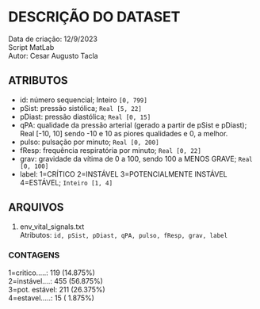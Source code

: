 # DESCRIÇÃO DO DATASET
Data de criação: 12/9/2023  
Script MatLab  
Autor: Cesar Augusto Tacla  

## ATRIBUTOS
- id: número sequencial; Inteiro `[0, 799]`
- pSist: pressão sistólica; `Real [5, 22]`
- pDiast: pressão diastólica; `Real [0, 15]`
- qPA: qualidade da pressão arterial (gerado a partir de pSist e pDiast); Real [-10, 10] sendo -10 e 10 as piores qualidades e 0, a melhor.
- pulso: pulsação por minuto; `Real [0, 200]`
- fResp: frequência respiratória por minuto; `Real [0, 22]`  
- grav: gravidade da vítima de 0 a 100, sendo 100 a MENOS GRAVE; `Real [0, 100]`
- label: 1=CRÍTICO 2=INSTÁVEL 3=POTENCIALMENTE INSTÁVEL 4=ESTÁVEL; `Inteiro [1, 4]`

## ARQUIVOS 
1) env_vital_signals.txt  
   Atributos: `id, pSist, pDiast, qPA, pulso, fResp, grav, label`


### CONTAGENS
1=critico.....: 119 (14.875%)  
2=instável....: 455 (56.875%)  
3=pot. estável: 211 (26.375%)  
4=estavel.....: 15  ( 1.875%)  
